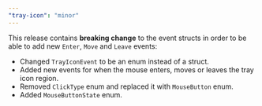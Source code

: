 ```yaml
---
"tray-icon": "minor"
---
```


This release contains **breaking change** to the event structs in order to be able to add new `Enter`, `Move` and `Leave` events:

- Changed `TrayIconEvent` to be an enum instead of a struct.
- Added new events for when the mouse enters, moves or leaves the tray icon region.
- Removed `ClickType` enum and replaced it with `MouseButton` enum.
- Added `MouseButtonState` enum.
